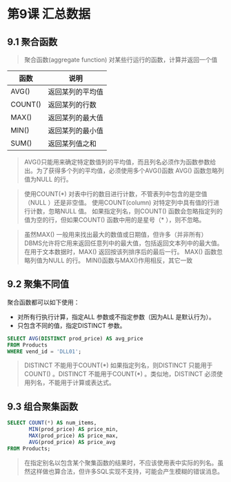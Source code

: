 # 第9课 汇总数据
## 9.1 聚合函数
> 聚合函数(aggregate function)
> 对某些行运行的函数，计算并返回一个值

| 函数      | 说明       |
| ------- | -------- |
| AVG()   | 返回某列的平均值 |
| COUNT() | 返回某列的行数  |
| MAX()   | 返回某列的最大值 |
| MIN()   | 返回某列的最小值 |
| SUM()   | 返回某列值之和  |

> AVG()只能用来确定特定数值列的平均值，而且列名必须作为函数参数给出。为了获得多个列的平均值，必须使用多个AVG()函数
> AVG() 函数忽略列值为NULL 的行。

> 使用COUNT(\*) 对表中行的数目进行计数，不管表列中包含的是空值（NULL ）还是非空值。
> 使用COUNT(column) 对特定列中具有值的行进行计数，忽略NULL 值。
> 如果指定列名，则COUNT() 函数会忽略指定列的值为空的行，但如果COUNT() 函数中用的是星号（\* ），则不忽略。

> 虽然MAX() 一般用来找出最大的数值或日期值，但许多（并非所有）DBMS允许将它用来返回任意列中的最大值，包括返回文本列中的最大值。在用于文本数据时，MAX() 返回按该列排序后的最后一行。
> MAX() 函数忽略列值为NULL 的行。
> MIN()函数与MAX()作用相反，其它一致

## 9.2 聚集不同值
聚合函数都可以如下使用：
* 对所有行执行计算，指定ALL 参数或不指定参数（因为ALL 是默认行为）。
* 只包含不同的值，指定DISTINCT 参数。
```sql
SELECT AVG(DISTINCT prod_price) AS avg_price
FROM Products
WHERE vend_id = 'DLL01';
```
> DISTINCT 不能用于COUNT(\*)
> 如果指定列名，则DISTINCT 只能用于COUNT() 。DISTINCT 不能用于COUNT(\*) 。类似地，DISTINCT 必须使用列名，不能用于计算或表达式。

## 9.3 组合聚集函数
```sql
SELECT COUNT(*) AS num_items,
       MIN(prod_price) AS price_min,
       MAX(prod_price) AS price_max,
       AVG(prod_price) AS price_avg
FROM Products;
```
> 在指定别名以包含某个聚集函数的结果时，不应该使用表中实际的列名。虽然这样做也算合法，但许多SQL实现不支持，可能会产生模糊的错误消息。